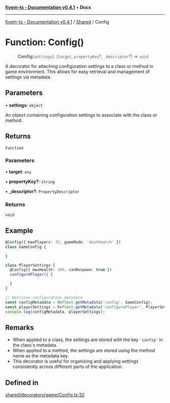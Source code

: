 [**fivem-ts - Documentation v0.4.1**](../../../README.md) • **Docs**

***

[fivem-ts - Documentation v0.4.1](../../../README.md) / [Shared](../README.md) / Config

# Function: Config()

> **Config**(`settings`): (`target`, `propertyKey`?, `_descriptor`?) => `void`

A decorator for attaching configuration settings to a class or method in game environment.
This allows for easy retrieval and management of settings via metadata.

## Parameters

• **settings**: `object`

An object containing configuration settings to associate with the class or method.

## Returns

`Function`

### Parameters

• **target**: `any`

• **propertyKey?**: `string`

• **\_descriptor?**: `PropertyDescriptor`

### Returns

`void`

## Example

```ts
@Config({ maxPlayers: 32, gameMode: 'deathmatch' })
class GameConfig {

}

class PlayerSettings {
  @Config({ maxHealth: 100, canRespawn: true })
  configurePlayer() {

  }
}

// Retrieve configuration metadata
const configMetadata = Reflect.getMetadata('config', GameConfig);
const playerSettings = Reflect.getMetadata('configurePlayer', PlayerSettings.prototype);
console.log(configMetadata, playerSettings);
```

## Remarks

- When applied to a class, the settings are stored with the key `'config'` in the class's metadata.
- When applied to a method, the settings are stored using the method name as the metadata key.
- This decorator is useful for organizing and applying settings consistently across different parts of the application.

## Defined in

[shared/decorators/game/Config.ts:32](https://github.com/Purpose-Dev/fivem-ts/blob/main/src/shared/decorators/game/Config.ts#L32)
